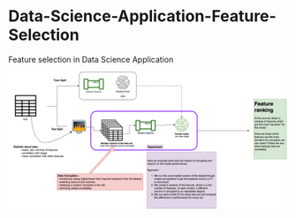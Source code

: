 # Data-Science-Application-Feature-Selection
Feature selection in Data Science Application


![alt text](https://github.com/NautiyalAmit/Data-Science-Application-Feature-Selection/blob/master/DSA%20-%20Experiment.png?raw=true "FLOWCHART")
